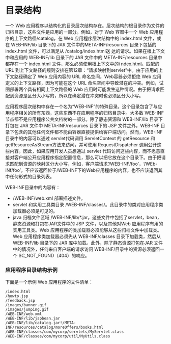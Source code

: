 # 目录结构

一个 Web 应用程序以结构化的目录层次结构存在。层次结构的根目录作为文件的归档目录，这些文件是应用的一部分。例如，对于 Web 容器中一个 Web 应用程序的上下文路径/catalog，在 Web 应用程序层次结构中的 index.html 文件，或 在 WEB-INF/lib 目录下的 JAR 文件中的META-INF/resources 目录下包括的 index.html 文件，可以满足从 /catalog/index.html送 达的请求。如果在根上下文中和应用的 WEB-INF/lib 目录下的 JAR 文件中的 META-INF/resources 目录中都存在一个 index.html 文件，那么必须使用根上下文中的i ndex.html。匹配的 URL 到上下文路径的规则安排在第12章：“请求映射到servlet”中。由于应用的上下文路径确定了 Web 应用内容的 URL 命名空间，Web容器必须拒绝 Web 应用定义的上下文路径，因为可能在这个 URL 命名空间中导致潜在的冲突。例如，试图部署两个具有相同上下文路径的 Web 应用时可能发生这种情况。由于把请求匹配到资源是区分大小写的，所以在确定潜在冲突时也必须区分大小写。

应用程序层次结构中存在一个名为“WEB-INF”的特殊目录。这个目录包含了与应用程序相关的所有东西，这些东西不在应用程序的归档目录中。大多数 WEB-INF 节点都不是应用程序公共文档树的一部分。除了静态资源和 WEB-INF/lib 目录下打包在 JAR 文件中 META-INF/resources 目录下的 JSP 文件之外，WEB-INF 目录下包含的其他任何文件都不能由容器直接提供给客户端访问。然而，WEB-INF 目录中的内容可以通过 servlet代码调用 ServletContext 的 getResource 和 getResourceAsStream方法来访问，并可使用 RequestDispatcher 调用公开这些内容。因此，如果应用开发人员想通过 servlet 代码访问这些内容，而不愿意直接对客户端公开应用程序指定配置信息，那么可以把它放在这个目录下。由于把请求匹配到资源的映射区分大小写，例如，客户端请求‘/WEB-INF/foo’，‘/WEb-iNf/foo’，不应该返回位于/WEB-INF下的Web应用程序的内容，也不应该返回其中任何形式的目录列表。

WEB-INF目录中的内容有：

* /WEB-INF/web.xml 部署描述文件。
* servlet 和实用工具类目录 /WEB-INF/classes/。此目录中的类对应用程序类加载器必须是可见的。
* java 归档文件区域 /WEB-INF/lib/*.jar。这些文件中包括了servlet，bean，静态资源和打包在JAR文件中的 JSP 文件，以及其他对Web 应用程序有用的实用工具类。Web 应用程序的类加载器必须能够从这些归档文件中加载类。
Web 应用程序类加载器必须先从 WEB-INF/classes 目录下加载类，然后从 WEB-INF/lib 目录下的 JAR 库中加载。此外，除了静态资源打包在JAR 文件中的情况外，任何来自客户端的请求访问 WEB-INF/目录中的资源必须返回一个 SC_NOT_FOUND（404）的响应。

### 应用程序目录结构示例

下面是一个示例 Web 应用程序的文件清单：

    /index.html
    /howto.jsp
    /feedback.jsp
    /images/banner.gif
    /images/jumping.gif
    /WEB-INF/web.xml
    /WEB-INF/lib/jspbean.jar
    /WEB-INF/lib/catalog.jar!/META-INF/resources/catalog/moreOffers/books.html
    /WEB-INF/classes/com/mycorp/servlets/MyServlet.class
    /WEB-INF/classes/com/mycorp/util/MyUtils.class